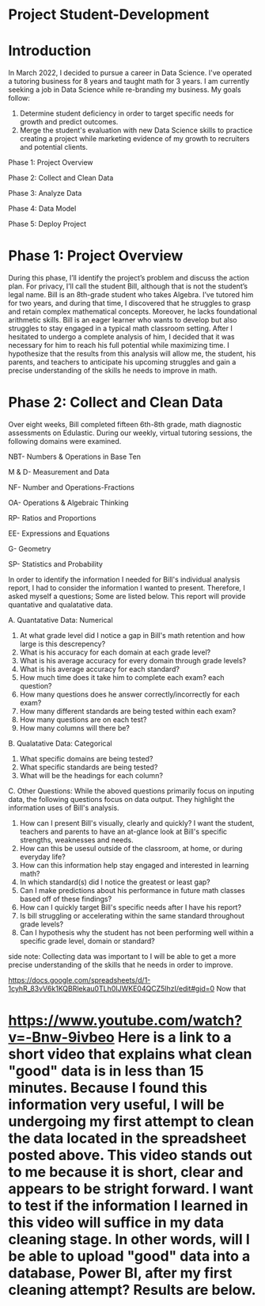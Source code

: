 # Project Student-Development
# Introduction
 In March 2022, I decided to pursue a career in Data Science. I've operated a tutoring business for 8 years and taught math for 3 years. I am currently seeking a job in Data Science while re-branding my business. My goals follow: 
1. Determine student deficiency in order to target specific needs for growth and predict outcomes. 
2. Merge the student's evaluation with new Data Science skills to practice creating a project while marketing evidence of my growth to recruiters and potential clients.

Phase 1: Project Overview

Phase 2: Collect and Clean Data

Phase 3: Analyze Data

Phase 4: Data Model

Phase 5: Deploy Project
# Phase 1: Project Overview
During this phase, I’ll identify the project’s problem and discuss the action plan. For privacy, I’ll call the student Bill, although that is not the student’s legal name. 
Bill is an 8th-grade student who takes Algebra. I’ve tutored him for two years, and during that time, I discovered that he struggles to grasp and retain complex mathematical concepts. Moreover, he lacks foundational arithmetic skills. Bill is an eager learner who wants to develop but also struggles to stay engaged in a typical math classroom setting. After I hesitated to undergo a complete analysis of him, I decided that it was necessary for him to reach his full potential while maximizing time. I hypothesize that the results from this analysis will allow me, the student, his parents, and teachers to anticipate his upcoming struggles and gain a precise understanding of the skills he needs to improve in math. 

# Phase 2: Collect and Clean Data
Over eight weeks, Bill completed fifteen 6th-8th grade, math diagnostic assessments on Edulastic. During our weekly, virtual tutoring sessions, the following domains were examined.

NBT- Numbers & Operations in Base Ten

M & D- Measurement and Data 

NF- Number and Operations-Fractions

OA- Operations & Algebraic Thinking 

RP- Ratios and Proportions 

EE- Expressions and Equations 

G- Geometry 

SP- Statistics and Probability 

In order to identify the information I needed for Bill's individual analysis report, I had to consider the information I wanted to present. Therefore, I asked myself a questions; Some are listed below. This report will provide quantative and qualatative data.

A. Quantatative Data: Numerical 

1. At what grade level did I notice a gap in Bill's math retention and how large is this descrepency? 
2. What is his accuracy for each domain at each grade level?
3. What is his average accuracy for every domain through grade levels?
4. What is his average accuracy for each standard?
5. How much time does it take him to complete each exam? each question?
6. How many questions does he answer correctly/incorrectly for each exam?
7. How many different standards are being tested within each exam?
8. How many questions are on each test?
9. How many columns will there be?


B. Qualatative Data: Categorical 

1. What specific domains are being tested?
2. What specific standards are being tested?
3. What will be the headings for each column?

C. Other Questions: While the aboved questions primarily focus on inputing data, the following questions focus on data output. They highlight the information uses  of Bill's analysis. 

1. How can I present Bill's visually, clearly and quickly? I want the student, teachers and parents to have an at-glance look at Bill's specific strengths, weaknesses and needs. 
2. How can this be usesul outside of the classroom, at home, or during everyday life?
3. How can this information help stay engaged and interested in learning math?
4. In which standard(s) did I notice the greatest or least gap?
5. Can I make predictions about his performance in future math classes based off of these findings?
6. How can I quickly target Bill's specific needs after I have his report?
7. Is bill struggling or accelerating within the same standard throughout grade levels?
8. Can I hypothesis why the student has not been performing well within a specific grade level, domain or standard?

side note: Collecting data was important to I will be able to get a more precise understanding of the skills that he needs in order to improve.



https://docs.google.com/spreadsheets/d/1-1cyhR_83vV6k1KQBRlekau0TLh0IJWKE04QCZ5lhzI/edit#gid=0 
Now that 
# https://www.youtube.com/watch?v=-Bnw-9ivbeo Here is a link to a short video that explains what clean "good" data is in less than 15 minutes. Because I found this information very useful, I will be undergoing my first attempt to clean the data located in the spreadsheet posted above. This video stands out to me because it is short, clear and appears to be stright forward. I want to test if the information I learned in this video will suffice in my data cleaning stage. In other words, will I be able to upload "good" data into a database, Power BI, after my first cleaning attempt? Results are below. 
